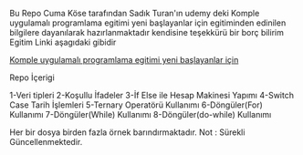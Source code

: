 Bu Repo Cuma Köse tarafından Sadık Turan'ın 
udemy deki 
Komple uygulamalı programlama egitimi yeni başlayanlar için egitiminden edinilen bilgilere dayanılarak hazırlanmaktadır
kendisine teşekkürü bir borç bilirim
Egitim Linki aşagıdaki gibidir


<a href="https://www.udemy.com/course/komple-uygulamali-programlama-egitimi-yeni-baslayanlar" target="_blank">Komple uygulamalı programlama egitimi yeni başlayanlar için</a>



Repo İçerigi

1-Veri tipleri
2-Koşullu İfadeler
3-İf Else ile Hesap Makinesi Yapımı
4-Switch Case Tarih İşlemleri
5-Ternary Operatörü Kullanımı
6-Döngüler(For) Kullanımı
7-Döngüler(While) Kullanımı
8-Döngüler(do-while) Kullanımı



Her bir dosya birden fazla örnek barındırmaktadır.
Not : Sürekli Güncellenmektedir.
